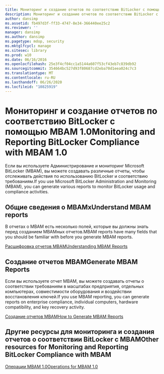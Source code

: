 ```yaml
---
title: Мониторинг и создание отчетов по соответствию BitLocker с помощью MBAM 1.0
description: Мониторинг и создание отчетов по соответствию BitLocker с помощью MBAM 1.0
author: dansimp
ms.assetid: fb497d3f-ff33-4747-8e34-366440ee25c2
ms.reviewer: ''
manager: dansimp
ms.author: dansimp
ms.pagetype: mdop, security
ms.mktglfcycl: manage
ms.sitesec: library
ms.prod: w10
ms.date: 06/16/2016
ms.openlocfilehash: 25e3f4cf04cc1a5144a607f53cf43eb7c839db92
ms.sourcegitcommit: 354664bc527d93f80687cd2eba70d1eea024c7c3
ms.translationtype: MT
ms.contentlocale: ru-RU
ms.lasthandoff: 06/26/2020
ms.locfileid: "10825919"
---
```

# <span data-ttu-id="ad5c7-103">Мониторинг и создание отчетов по соответствию BitLocker с помощью MBAM 1.0</span><span class="sxs-lookup"><span data-stu-id="ad5c7-103">Monitoring and Reporting BitLocker Compliance with MBAM 1.0</span></span>


<span data-ttu-id="ad5c7-104">Если вы используете Администрирование и мониторинг Microsoft BitLocker (MBAM), вы можете создавать различные отчеты, чтобы отслеживать действия по использованию BitLocker и соответствию требованиям.</span><span class="sxs-lookup"><span data-stu-id="ad5c7-104">If you use Microsoft BitLocker Administration and Monitoring (MBAM), you can generate various reports to monitor BitLocker usage and compliance activities.</span></span>

## <span data-ttu-id="ad5c7-105">Общие сведения о MBAMх</span><span class="sxs-lookup"><span data-stu-id="ad5c7-105">Understand MBAM reports</span></span>


<span data-ttu-id="ad5c7-106">В отчетах о MBAM есть несколько полей, которые вы должны знать перед созданием MBAMных отчетов.</span><span class="sxs-lookup"><span data-stu-id="ad5c7-106">MBAM reports have many fields that you should be familiar with before you generate MBAM reports.</span></span>

[<span data-ttu-id="ad5c7-107">Расшифровка отчетов MBAM</span><span class="sxs-lookup"><span data-stu-id="ad5c7-107">Understanding MBAM Reports</span></span>](understanding-mbam-reports-mbam-1.md)

## <span data-ttu-id="ad5c7-108">Создание отчетов MBAM</span><span class="sxs-lookup"><span data-stu-id="ad5c7-108">Generate MBAM Reports</span></span>


<span data-ttu-id="ad5c7-109">Если вы используете отчет MBAM, вы можете создавать отчеты о соответствии требованиям в масштабах предприятия, отдельных компьютерах, совместимости оборудования и воздействии восстановления ключей.</span><span class="sxs-lookup"><span data-stu-id="ad5c7-109">If you use MBAM reporting, you can generate reports on enterprise compliance, individual computers, hardware compatibility, and key recovery activity.</span></span>

[<span data-ttu-id="ad5c7-110">Создание отчетов MBAM</span><span class="sxs-lookup"><span data-stu-id="ad5c7-110">How to Generate MBAM Reports</span></span>](how-to-generate-mbam-reports-mbam-1.md)

## <span data-ttu-id="ad5c7-111">Другие ресурсы для мониторинга и создания отчетов о соответствии BitLocker с MBAM</span><span class="sxs-lookup"><span data-stu-id="ad5c7-111">Other resources for Monitoring and Reporting BitLocker Compliance with MBAM</span></span>


[<span data-ttu-id="ad5c7-112">Операции MBAM 1.0</span><span class="sxs-lookup"><span data-stu-id="ad5c7-112">Operations for MBAM 1.0</span></span>](operations-for-mbam-10.md)

 

 





